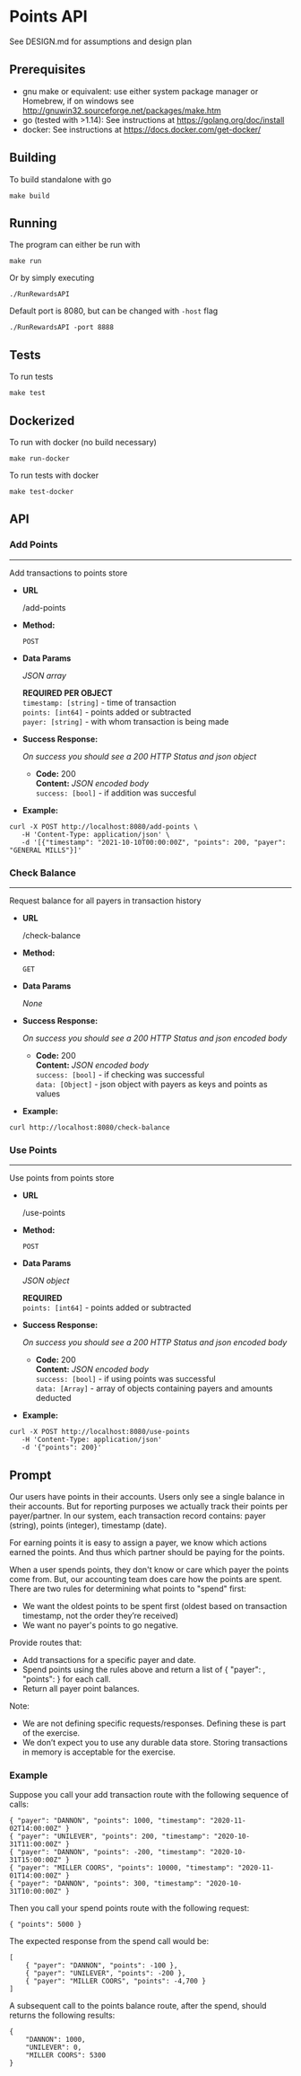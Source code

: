 # Points API
See DESIGN.md for assumptions and design plan

## Prerequisites
 - gnu make or equivalent: use either system package manager or Homebrew, if on windows see http://gnuwin32.sourceforge.net/packages/make.htm
 - go (tested with >1.14): See instructions at https://golang.org/doc/install
 - docker: See instructions at https://docs.docker.com/get-docker/

## Building
To build standalone with go
```
make build
```

## Running
The program can either be run with
```
make run
```

Or by simply executing
```
./RunRewardsAPI
```

Default port is 8080, but can be changed with `-host` flag
```
./RunRewardsAPI -port 8888
```

## Tests
To run tests
```
make test
```

## Dockerized
To run with docker (no build necessary)
```
make run-docker
```

To run tests with docker
```
make test-docker
```

## API
### **Add Points**
----
Add transactions to points store

* **URL**

  /add-points

* **Method:**
  
  `POST`
  
* **Data Params**

  _JSON array_ 

  **REQUIRED PER OBJECT** <br />
  `timestamp: [string]` - time of transaction <br />
  `points: [int64]` - points added or subtracted <br />
  `payer: [string]` - with whom transaction is being made

* **Success Response:**
  
  _On success you should see a 200 HTTP Status and json object_

  * **Code:** 200 <br />
    **Content:** _JSON encoded body_ <br />
    `success: [bool]` - if addition was succesful 

* **Example:**
```
curl -X POST http://localhost:8080/add-points \
   -H 'Content-Type: application/json' \
   -d '[{"timestamp": "2021-10-10T00:00:00Z", "points": 200, "payer": "GENERAL MILLS"}]'
```

### **Check Balance**
----
  Request balance for all payers in transaction history

* **URL**

  /check-balance

* **Method:**
  
  `GET`
  
* **Data Params**
  
  _None_

* **Success Response:**
  
  _On success you should see a 200 HTTP Status and json encoded body_

  * **Code:** 200 <br />
    **Content:** _JSON encoded body_ <br/>
    `success: [bool]` - if checking was successful <br/>
    `data: [Object]` - json object with payers as keys and points as values

* **Example:**
```
curl http://localhost:8080/check-balance
```

### **Use Points**
----
  Use points from points store

* **URL**

  /use-points

* **Method:**
  
  `POST`
  
* **Data Params**

  _JSON object_ 

  **REQUIRED** <br />
  `points: [int64]` - points added or subtracted <br />

* **Success Response:**
  
  _On success you should see a 200 HTTP Status and json encoded body_

  * **Code:** 200 <br />
    **Content:** _JSON encoded body_ <br />
    `success: [bool]` - if using points was successful <br />
    `data: [Array]` - array of objects containing payers and amounts deducted

* **Example:**
```
curl -X POST http://localhost:8080/use-points
   -H 'Content-Type: application/json'
   -d '{"points": 200}'

```


## Prompt
Our users have points in their accounts. Users only see a single balance in their accounts. But for reporting purposes we actually track their
points per payer/partner. In our system, each transaction record contains: payer (string), points (integer), timestamp (date).

For earning points it is easy to assign a payer, we know which actions earned the points. And thus which partner should be paying for the points.

When a user spends points, they don't know or care which payer the points come from. But, our accounting team does care how the points are
spent. There are two rules for determining what points to "spend" first:
 - We want the oldest points to be spent first (oldest based on transaction timestamp, not the order they’re received)
 - We want no payer's points to go negative.

Provide routes that:
- Add transactions for a specific payer and date.
- Spend points using the rules above and return a list of { "payer": <string>, "points": <integer> } for each call.
- Return all payer point balances.

Note:
- We are not defining specific requests/responses. Defining these is part of the exercise.
- We don’t expect you to use any durable data store. Storing transactions in memory is acceptable for the exercise.

### Example
Suppose you call your add transaction route with the following sequence of calls:
```
{ "payer": "DANNON", "points": 1000, "timestamp": "2020-11-02T14:00:00Z" }
{ "payer": "UNILEVER", "points": 200, "timestamp": "2020-10-31T11:00:00Z" }
{ "payer": "DANNON", "points": -200, "timestamp": "2020-10-31T15:00:00Z" }
{ "payer": "MILLER COORS", "points": 10000, "timestamp": "2020-11-01T14:00:00Z" }
{ "payer": "DANNON", "points": 300, "timestamp": "2020-10-31T10:00:00Z" }
```

Then you call your spend points route with the following request:
```
{ "points": 5000 }
```

The expected response from the spend call would be:
```
[
    { "payer": "DANNON", "points": -100 },
    { "payer": "UNILEVER", "points": -200 },
    { "payer": "MILLER COORS", "points": -4,700 }
]
```

A subsequent call to the points balance route, after the spend, should returns the following results:
```
{
    "DANNON": 1000,
    "UNILEVER": 0,
    "MILLER COORS": 5300
}
